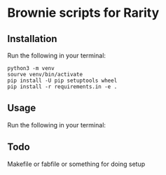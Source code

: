 # Brownie scripts for Rarity

## Installation

Run the following in your terminal:

    python3 -m venv
    sourve venv/bin/activate
    pip install -U pip setuptools wheel
    pip install -r requirements.in -e .

## Usage

Run the following in your terminal:


## Todo

Makefile or fabfile or something for doing setup
